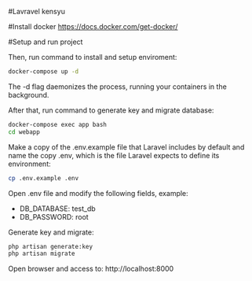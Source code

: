 #Lavravel kensyu

#Install docker
https://docs.docker.com/get-docker/

#Setup and run project

Then, run command to install and setup enviroment:
```sh
docker-compose up -d
```
The -d flag daemonizes the process, running your containers in the background.

After that, run command to generate key and migrate database:
```sh
docker-compose exec app bash
cd webapp
```
Make a copy of the .env.example file that Laravel includes by default and name the copy .env, which is the file Laravel expects to define its environment:
```sh
cp .env.example .env
```
Open .env file and modify the following fields, example:
- DB_DATABASE: test_db
- DB_PASSWORD: root

Generate key and migrate:
```sh
php artisan generate:key
php artisan migrate
```

Open browser and access to: http://localhost:8000
